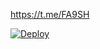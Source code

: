 https://t.me/FA9SH 

[![Deploy](https://www.herokucdn.com/deploy/button.svg)](https://heroku.com/deploy?template=https://github.com/Ammar5002/Shadow)
